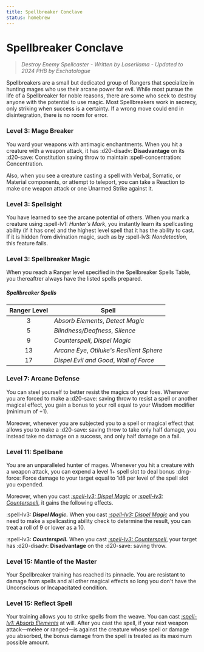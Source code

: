 ```yaml
---
title: Spellbreaker Conclave
status: homebrew
---
```


# Spellbreaker Conclave

> *Destroy Enemy Spellcaster - Written by Laserllama - Updated to 2024 PHB by Eschatologue*

Spellbreakers are a small but dedicated group of Rangers that specialize in hunting mages who use their arcane power for evil. While most pursue the life of a Spellbreaker for noble reasons, there are some who seek to destroy anyone with the potential to use magic. Most Spellbreakers work in secrecy, only striking when success is a certainty. If a wrong move could end in disintegration, there is no room for error.

### Level 3: Mage Breaker

You ward your weapons with antimagic enchantments. When you hit a creature with a weapon attack, it has :d20-disadv: **Disadvantage** on its :d20-save: Constitution saving throw to maintain :spell-concentration: Concentration.

Also, when you see a creature casting a spell with Verbal, Somatic, or Material components, or attempt to teleport, you can take a Reaction to make one weapon attack or one Unarmed Strike against it.

### Level 3: Spellsight

You have learned to see the arcane potential of others. When you mark a creature using :spell-lv1: *Hunter's Mark*, you instantly learn its spellcasting ability (if it has one) and the highest level spell that it has the ability to cast. If it is hidden from divination magic, such as by :spell-lv3: *Nondetection*, this feature fails.

### Level 3: Spellbreaker Magic

When you reach a Ranger level specified in the Spellbreaker Spells Table, you thereaftrer always have the listed spells prepared.

##### Spellbreaker Spells

| Ranger Level | Spell |
|:-:|---|
| 3 | *Absorb Elements*, *Detect Magic* |
| 5 | *Blindness/Deafness*, *Silence* |
| 9 | *Counterspell*, *Dispel Magic* |
| 13 | *Arcane Eye*, *Otiluke's Resilient Sphere* |
| 17 | *Dispel Evil and Good*, *Wall of Force* |

### Level 7: Arcane Defense

You can steel yourself to better resist the magics of your foes. Whenever you are forced to make a :d20-save: saving throw to resist a spell or another magical effect, you gain a bonus to your roll equal to your Wisdom modifier (minimum of +1).

Moreover, whenever you are subjected you to a spell or magical effect that allows you to make a :d20-save: saving throw to take only half damage, you instead take no damage on a success, and only half damage on a fail.

### Level 11: Spellbane

You are an unparalleled hunter of mages. Whenever you hit a creature with a weapon attack, you can expend a level 1+ spell slot to deal bonus :dmg-force: Force damage to your target equal to 1d8 per level of the spell slot you expended. 

Moreover, when you cast *[:spell-lv3: Dispel Magic]* or *[:spell-lv3: Counterspell]*, it gains the following effects.

:spell-lv3: ***Dispel Magic.*** When you cast *[:spell-lv3: Dispel Magic]* and you need to make a spellcasting ability check to determine the result, you can treat a roll of 9 or lower as a 10. 

:spell-lv3: ***Counterspell.*** When you cast *[:spell-lv3: Counterspell]*, your target has :d20-disadv: **Disadvantage** on the :d20-save: saving throw.

### Level 15: Mantle of the Master

Your Spellbreaker training has reached its pinnacle. You are resistant to damage from spells and all other magical effects so long you don't have the Unconscious or Incapacitated condition.

### Level 15: Reflect Spell

Your training allows you to strike spells from the weave. You can cast *[:spell-lv1: Absorb Elements]* at will. After you cast the spell, if your next weapon attack—melee or ranged—is against the creature whose spell or damage you absorbed, the bonus damage from the spell is treated as its maximum possible amount.

[:spell-lv1: Absorb Elements]: ../../spells/description/core/level-1.md#absorb-elements
[:spell-lv3: Dispel Magic]: ../../spells/description/core/level-3.md#dispel-magic
[:spell-lv3: Counterspell]: ../../spells/description/core/level-3.md#counterspell